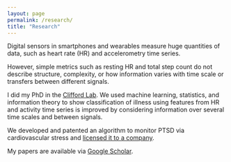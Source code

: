 ```yaml
---
layout: page
permalink: /research/
title: "Research"
---
```


Digital sensors in smartphones and wearables measure huge quantities of data, such as heart rate (HR) and accelerometry time series.

However, simple metrics such as resting HR and total step count do not describe structure, complexity, or how information varies with time scale or transfers between different signals.

I did my PhD in the [Clifford Lab](http://gdclifford.info/people/gari). We used machine learning, statistics, and information theory to show classification of illness using features from HR and activity time series is improved by considering information over several time scales and between signals.

We developed and patented an algorithm to monitor PTSD via cardiovascular stress and [licensed it to a company](http://www.fiercebiotech.com/medtech/medibio-s-noninvasive-objective-ptsd-diagnostic-correct-80-time).

My papers are available via [Google Scholar](https://scholar.google.com/citations?hl=en&user=APy8nq4AAAAJ&view_op=list_works&sortby=pubdate).
